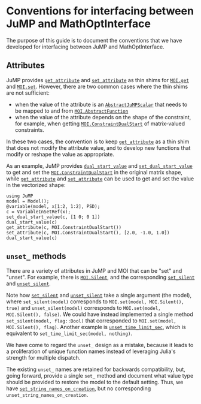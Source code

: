 # Conventions for interfacing between JuMP and MathOptInterface

The purpose of this guide is to document the conventions that we have developed for
interfacing between JuMP and MathOptInterface.

## Attributes

JuMP provides [`get_attribute`](@ref) and [`set_attribute`](@ref) as thin shims
for [`MOI.get`](@ref) and [`MOI.set`](@ref). However, there are two common cases
where the thin shims are not sufficient:

 * when the value of the attribute is an [`AbstractJuMPScalar`](@ref) that needs
   to be mapped to and from [`MOI.AbstractFunction`](@ref)
 * when the value of the attribute depends on the shape of the constraint, for
   example, when getting [`MOI.ConstraintDualStart`](@ref) of matrix-valued
   constraints.

In these two cases, the convention is to keep [`get_attribute`](@ref) as a thin
shim that does not modify the attribute value, and to develop new functions that
modify or reshape the value as appropriate.

As an example, JuMP provides [`dual_start_value`](@ref) and [`set_dual_start_value`](@ref)
to get and set the [`MOI.ConstraintDualStart`](@ref) in the original matrix
shape, while [`get_attribute`](@ref) and [`set_attribute`](@ref) can be used to
get and set the value in the vectorized shape:

```@repl
using JuMP
model = Model();
@variable(model, x[1:2, 1:2], PSD);
c = VariableInSetRef(x);
set_dual_start_value(c, [1 0; 0 1])
dual_start_value(c)
get_attribute(c, MOI.ConstraintDualStart())
set_attribute(c, MOI.ConstraintDualStart(), [2.0, -1.0, 1.0])
dual_start_value(c)
```

## `unset_` methods

There are a variety of attributes in JuMP and MOI that can be "set" and "unset".
For example, there is [`MOI.Silent`](@ref), and the corresponding
[`set_silent`](@ref) and [`unset_silent`](@ref).

Note how [`set_silent`](@ref) and [`unset_silent`](@ref) take a single argument
(the model), where `set_silent(model)` corresponds to `MOI.set(model, MOI.Silent(), true)`
and `unset_silent(model)` corresponds to `MOI.set(model, MOI.Silent(), false)`.
We could have instead implemented a single method `set_silent(model, flag::Bool)`
that corresponded to `MOI.set(model, MOI.Silent(), flag)`. Another example is
[`unset_time_limit_sec`](@ref), which is equivalent to
`set_time_limit_sec(model, nothing)`.

We have come to regard the `unset_` design as a mistake, because it leads to a
proliferation of unique function names instead of leveraging Julia's strength
for multiple dispatch.

The existing `unset_` names are retained for backwards compatibility, but, going
forward, provide a single `set_` method and document what value type should be
provided to restore the model to the default setting. Thus, we have
[`set_string_names_on_creation`](@ref), but no corresponding
`unset_string_names_on_creation`.
